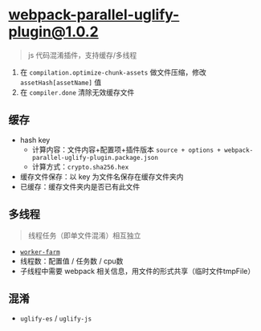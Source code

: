 # [webpack-parallel-uglify-plugin@1.0.2](git://github.com/gdborton/webpack-parallel-uglify-plugin)
> js 代码混淆插件，支持缓存/多线程

1. 在 `compilation.optimize-chunk-assets` 做文件压缩，修改 `assetHash[assetName]` 值
2. 在 `compiler.done` 清除无效缓存文件


## 缓存
- hash key
    - 计算内容：文件内容+配置项+插件版本 `source + options + webpack-parallel-uglify-plugin.package.json`
    - 计算方式：`crypto.sha256.hex`
- 缓存文件保存：以 key 为文件名保存在缓存文件夹内
- 已缓存：缓存文件夹内是否已有此文件


## 多线程
> 线程任务（即单文件混淆）相互独立

- [`worker-farm`](../worker-farm.html)
- 线程数：配置值 / 任务数 / cpu数
- 子线程中需要 webpack 相关信息，用文件的形式共享（临时文件tmpFile）


## 混淆
- `uglify-es` / `uglify-js`

